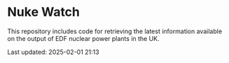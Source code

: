 # Nuke Watch

This repository includes code for retrieving the latest information available on the output of EDF nuclear power plants in the UK.

Last updated: 2025-02-01 21:13